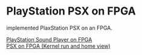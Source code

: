 # PlayStation PSX on FPGA
implemented PlaxStation PSX on an FPGA.  

<a href="https://pgate1.at-ninja.jp/PSX_on_FPGA/">PlayStation Sound Player on FPGA</a>  
<a href="https://www.youtube.com/watch?v=KJlxOIi_hQA">PSX on FPGA (Kernel run and home view)</a>
